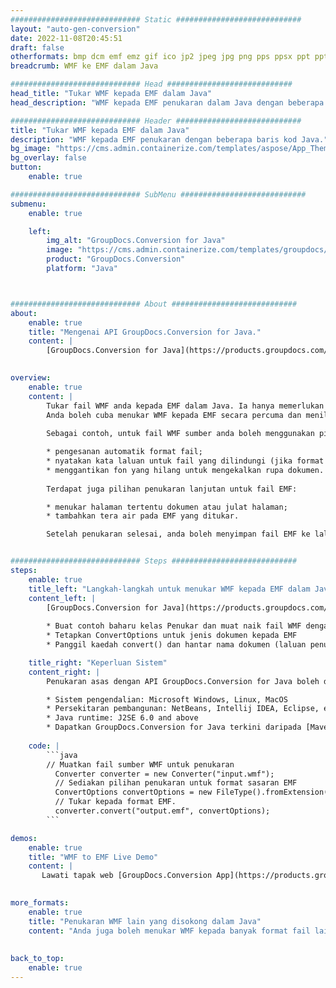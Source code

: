 ```yaml
---
############################# Static ############################
layout: "auto-gen-conversion"
date: 2022-11-08T20:45:51
draft: false
otherformats: bmp dcm emf emz gif ico jp2 jpeg jpg png pps ppsx ppt pptx psb psd svg svgz tga tif tiff webp wmf wmz
breadcrumb: WMF ke EMF dalam Java

############################# Head ############################
head_title: "Tukar WMF kepada EMF dalam Java"
head_description: "WMF kepada EMF penukaran dalam Java dengan beberapa baris kod. Tukar lebih 160 format fail menggunakan API penukaran dokumen GroupDocs untuk Java"

############################# Header ############################
title: "Tukar WMF kepada EMF dalam Java"
description: "WMF kepada EMF penukaran dengan beberapa baris kod Java."
bg_image: "https://cms.admin.containerize.com/templates/aspose/App_Themes/V3/images/bg/header1.png"
bg_overlay: false
button:
    enable: true

############################# SubMenu ############################
submenu:
    enable: true

    left:
        img_alt: "GroupDocs.Conversion for Java"
        image: "https://cms.admin.containerize.com/templates/groupdocs/images/product-logos/90x90-noborder/groupdocs-conversion-java.png"
        product: "GroupDocs.Conversion"
        platform: "Java"



############################# About ############################
about:
    enable: true
    title: "Mengenai API GroupDocs.Conversion for Java."
    content: |
        [GroupDocs.Conversion for Java](https://products.groupdocs.com/conversion/java/) ialah API penukaran format fail lanjutan untuk menukar antara imej popular dan format dokumen seperti Microsoft Office, OpenDocument, PDF, HTML, e-mel, CAD. dan banyak lagi dengan hanya beberapa baris kod. API asli secara automatik mengesan format dokumen asal dan menawarkan banyak pilihan untuk menyesuaikan dokumen yang ditukar. Bersama-sama dengan fungsi mengekstrak maklumat daripada dokumen, ia juga menyokong caching hasil penukaran ke cakera tempatan secara lalai. Walau bagaimanapun, sebarang jenis storan cache boleh disokong dengan melaksanakan antara muka yang sesuai - Amazon S3, Dropbox, Google Drive, Windows Azure, Reddis atau mana-mana yang lain.
    

overview:
    enable: true
    content: |
        Tukar fail WMF anda kepada EMF dalam Java. Ia hanya memerlukan beberapa baris kod Java pada mana-mana platform pilihan anda, seperti Windows, Linux, macOS.
        Anda boleh cuba menukar WMF kepada EMF secara percuma dan menilai kualiti hasil penukaran. Bersama-sama dengan skrip penukaran fail mudah, anda boleh mencuba pilihan yang lebih canggih untuk memuatkan fail sumber WMF dan menyimpan output EMF. 
        
        Sebagai contoh, untuk fail WMF sumber anda boleh menggunakan pilihan pemuatan berikut:

        * pengesanan automatik format fail;
        * nyatakan kata laluan untuk fail yang dilindungi (jika format fail menyokongnya);
        * menggantikan fon yang hilang untuk mengekalkan rupa dokumen.
        
        Terdapat juga pilihan penukaran lanjutan untuk fail EMF:

        * menukar halaman tertentu dokumen atau julat halaman;
        * tambahkan tera air pada EMF yang ditukar.

        Setelah penukaran selesai, anda boleh menyimpan fail EMF ke laluan fail setempat anda atau ke mana-mana storan pihak ketiga seperti FTP, Amazon S3, Google Drive, Dropbox dll. Sila ambil perhatian - untuk menukar WMF kepada EMF, anda tidak perlu memasang sebarang perisian tambahan, seperti MS Office, Open Office, Adobe Acrobat Reader dsb.


############################# Steps ############################
steps:
    enable: true
    title_left: "Langkah-langkah untuk menukar WMF kepada EMF dalam Java"
    content_left: |
        [GroupDocs.Conversion for Java](https://products.groupdocs.com/conversion/java/) membenarkan pembangun menukar fail WMF kepada EMF dengan mudah dengan beberapa baris kod.
        
        * Buat contoh baharu kelas Penukar dan muat naik fail WMF dengan laluan penuh
        * Tetapkan ConvertOptions untuk jenis dokumen kepada EMF
        * Panggil kaedah convert() dan hantar nama dokumen (laluan penuh) dan format (EMF) sebagai parameter

    title_right: "Keperluan Sistem"
    content_right: |
        Penukaran asas dengan API GroupDocs.Conversion for Java boleh dilakukan dengan hanya beberapa baris kod. API kami disokong pada semua platform dan sistem pengendalian utama. Sebelum melaksanakan kod di bawah, pastikan anda mempunyai prasyarat berikut dipasang pada sistem anda.

        * Sistem pengendalian: Microsoft Windows, Linux, MacOS
        * Persekitaran pembangunan: NetBeans, Intellij IDEA, Eclipse, etc.
        * Java runtime: J2SE 6.0 and above
        * Dapatkan GroupDocs.Conversion for Java terkini daripada [Maven](https://repository.groupdocs.com/webapp/#/artifacts/browse/tree/General/repo/com/groupdocs/groupdocs-conversion)
         
    code: |
        ```java    
        // Muatkan fail sumber WMF untuk penukaran
          Converter converter = new Converter("input.wmf");
          // Sediakan pilihan penukaran untuk format sasaran EMF
          ConvertOptions convertOptions = new FileType().fromExtension("emf").getConvertOptions();
          // Tukar kepada format EMF.
          converter.convert("output.emf", convertOptions);
        ```

demos:
    enable: true
    title: "WMF to EMF Live Demo"
    content: |
       Lawati tapak web [GroupDocs.Conversion App](https://products.groupdocs.app/conversion/family) kami dan cuba WMF kepada EMF penukaran sekarang. Demo percuma mempunyai faedah berikut
          

more_formats:
    enable: true
    title: "Penukaran WMF lain yang disokong dalam Java"
    content: "Anda juga boleh menukar WMF kepada banyak format fail lain. Sila lihat senarai di bawah."
       
       
back_to_top:
    enable: true
---
```

